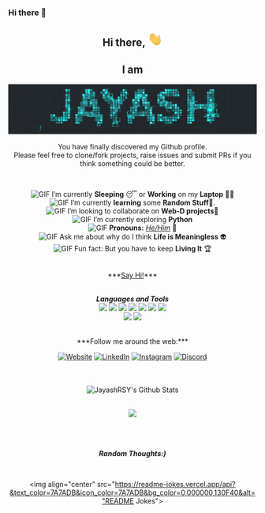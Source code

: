 ### Hi there 👋

<!--
**JohnRakon/johnrakon** is a ✨ _special_ ✨ repository because its `README.md` (this file) appears on your GitHub profile.

Here are some ideas to get you started:

- 🔭 I’m currently working on ...
- 🌱 I’m currently learning ...
- 👯 I’m looking to collaborate on ...
- 🤔 I’m looking for help with ...
- 💬 Ask me about ...
- 📫 How to reach me: ...
- 😄 Pronouns: ...
- ⚡ Fun fact: ...
-->

<div align="center">
<h2> Hi there, <img src="https://github.com/JayashRSY/jayashrsy/blob/main/gifs/Hi.gif" width="30px"></h2>
<h2>I am </h2>
</div>
<div align="center" width="50">
<img src="https://github.com/JayashRSY/jayashrsy/blob/main/gifs/fire.gif" alt="Jayash"/>
    
</div>
    
<div align="center">
    
You have finally discovered my Github profile. <br>
Please feel free to clone/fork projects, raise issues and submit PRs if you think something could be better. <br>

</div>

<div align="center">
<br>

<img alt="GIF" src="https://github.com/TheDudeThatCode/TheDudeThatCode/blob/master/Assets/wave.gif" width="20vw" /> I’m currently **Sleeping** 😴 or **Working** on my **Laptop** 👨‍💻
<br><img alt="GIF" src="https://github.com/TheDudeThatCode/TheDudeThatCode/blob/master/Assets/gandalf_parrot.gif" width="20vw" /> I’m currently **learning** some **Random Stuff**💪.
<br><img alt="GIF" src="https://github.com/TheDudeThatCode/TheDudeThatCode/blob/master/Assets/headbang.gif" width="20vw" /> I’m looking to collaborate on **Web-D projects**🚧
<br><img alt="GIF" src="https://github.com/TheDudeThatCode/TheDudeThatCode/blob/master/Assets/hmm.gif" width="20vw" /> I’m currently exploring **Python**
<br><img alt="GIF" src="https://github.com/TheDudeThatCode/TheDudeThatCode/blob/master/Assets/powerup.gif" width="20vw" /> **Pronouns:** [*He/Him*](https://pronoun.is/he) 🧔
<br><img alt="GIF" src="https://github.com/TheDudeThatCode/TheDudeThatCode/blob/master/Assets/happy.gif" width="20vw" /> Ask me about why do I think **Life is Meaningless** 👽
<br><img alt="GIF" src="https://github.com/TheDudeThatCode/TheDudeThatCode/blob/master/Assets/coin.gif" width="20vw" /> Fun fact: But you have to keep **Living It** 🏆

<br>
***<a href="mailto:jayashrsy@gmail.com">Say Hi!</a>***    
<br><br>
    
***Languages and Tools*** 
<br>
<img src="https://img.icons8.com/nolan/64/c-plus-plus.png"/>
<img src="https://img.icons8.com/nolan/64/python.png"/>
<img src="https://img.icons8.com/nolan/64/sql.png"/>
<img src="https://img.icons8.com/nolan/64/html.png"/>
<img src="https://img.icons8.com/nolan/64/javascript.png"/>
<img src="https://img.icons8.com/nolan/64/github.png"/>
<img src="https://img.icons8.com/nolan/64/adobe-photoshop.png"/>    
<img src="https://img.icons8.com/nolan/64/adobe-premiere-pro.png"/>
<img src="https://img.icons8.com/nolan/64/adobe-after-effects.png"/>    
       
<br>
    
<div>
***Follow me around the web:***
</div>

    
<a href="http://www.Jayash.ml" target="_blank"><img src="https://img.shields.io/badge/%F0%9F%8C%90-Website-lightgrey?&style=flat-square&logo=globe&logoColor=white" alt="Website"></a>
<a href="https://www.linkedin.com/in/JayashRSY" target="_blank"><img src="https://img.shields.io/badge/LinkedIn-%230077B5.svg?&style=flat-square&logo=linkedin&logoColor=white" alt="LinkedIn"></a>
<a href="https://www.instagram.com/JayashRSY" target="_blank"><img src="https://img.shields.io/badge/-Instagram-red?&style=flat-square&logo=instagram&logoColor=white" alt="Instagram"></a>
<a href="https://discord.gg/y4WC5hB7jQ" target="_blank"><img src="https://img.shields.io/badge/-Discord-blueviolet?&style=flat-square&logo=Discord&logoColor=white" alt="Discord"></a>


</br>
</br>

</div>

<div align="center">
    
<img align="center" src="https://github-readme-stats.vercel.app/api?username=JayashRSY&include_all_commits=true&count_private=true&show_icons=true&line_height=20&title_color=7A7ADB&icon_color=2234AE&text_color=D3D3D3&bg_color=0,000000,130F40" alt="JayashRSY's Github Stats">
    
</br>
</br>

<img height="137px" src="https://github-readme-stats.vercel.app/api/top-langs/?username=JayashRSY&hide=html&hide_title=true&line_height=20&layout=compact&langs_count=7&exclude_repo=comp426,Redventures-Movie-Quotes&text_color=7A7ADB&icon_color=7A7ADB&bg_color=0,000000,130F40&theme=radical" /></a>

</br>
</br>

***Random Thoughts:)***

<br>

<img align="center" src="https://readme-jokes.vercel.app/api?&text_color=7A7ADB&icon_color=7A7ADB&bg_color=0,000000,130F40&alt="README Jokes">

<!--                                                                                                                                             
[![HitCount](http://hits.dwyl.com/jayashrsy/jayashrsy.svg)](http://hits.dwyl.com/jayashrsy/jayashrsy)
-->
                                                                                                                                             
</div>
    
    
    
